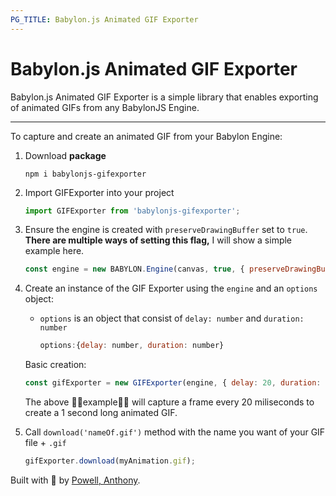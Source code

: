 ```yaml
---
PG_TITLE: Babylon.js Animated GIF Exporter
---
```


# Babylon.js Animated GIF Exporter

Babylon.js Animated GIF Exporter is a simple library that enables exporting of animated GIFs from any BabylonJS Engine.

---

To capture and create an animated GIF from your Babylon Engine:

1.  Download **package**

    `npm i babylonjs-gifexporter`

2.  Import GIFExporter into your project

    ```javascript
    import GIFExporter from 'babylonjs-gifexporter';
    ```

3.  Ensure the engine is created with `preserveDrawingBuffer` set to `true`. **There are multiple ways of setting this flag,** I will show a simple example here.

    ```javascript
    const engine = new BABYLON.Engine(canvas, true, { preserveDrawingBuffer: true });
    ```

4.  Create an instance of the GIF Exporter using the `engine` and an `options` object:

    - `options` is an object that consist of `delay: number` and `duration: number`
      ```javascript
      options:{delay: number, duration: number}
      ```

    Basic creation:

    ```javascript
    const gifExporter = new GIFExporter(engine, { delay: 20, duration: 1000 });
    ```

    The above 🔼🔼example🔼🔼 will capture a frame every 20 miliseconds to create a 1 second long animated GIF.

5.  Call `download('nameOf.gif')` method with the name you want of your GIF file + `.gif`
    ```javascript
    gifExporter.download(myAnimation.gif);
    ```

Built with 💖 by [Powell, Anthony](http://anthony-powell.com).
